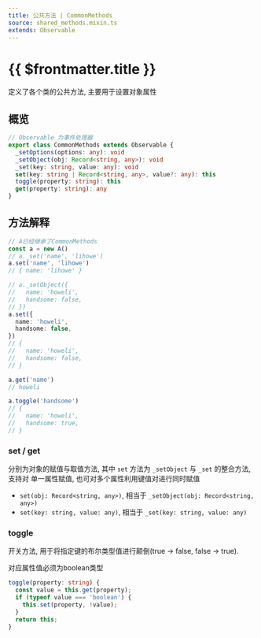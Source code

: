 ```yaml
---
title: 公共方法 | CommonMethods
source: shared_methods.mixin.ts
extends: Observable
---
```


# {{ $frontmatter.title }}

定义了各个类的公共方法, 主要用于设置对象属性

## 概览

```ts
// Observable 为事件处理器
export class CommonMethods extends Observable {
  _setOptions(options: any): void
  _setObject(obj: Record<string, any>): void
  _set(key: string, value: any): void
  set(key: string | Record<string, any>, value?: any): this
  toggle(property: string): this
  get(property: string): any
}

```

## 方法解释

```ts
// A已经继承了CommonMethods
const a = new A()
// a._set('name', 'lihowe')
a.set('name', 'lihowe')
// { name: 'lihowe' }

// a._setObject({
//   name: 'howeli',
//   handsome: false,
// })
a.set({
  name: 'howeli',
  handsome: false,
})
// {
//   name: 'howeli',
//   handsome: false,
// }

a.get('name')
// howeli

a.toggle('handsome')
// {
//   name: 'howeli',
//   handsome: true,
// }

```

<script lang="ts" setup>
import { fabric } from 'fabric'

// class A extends fabric.CommonMethods {
//   constructor() {}
// }

// const a = new A()

// a.set('name', 'lihowe')
console.log(fabric.CommonMethods)
</script>

### set / get

分别为对象的赋值与取值方法, 其中 `set` 方法为 `_setObject` 与 `_set` 的整合方法, 支持对
单一属性赋值, 也可对多个属性利用键值对进行同时赋值

+ `set(obj: Record<string, any>)`, 相当于 `_setObject(obj: Record<string, any>)`
+ `set(key: string, value: any)`, 相当于 `_set(key: string, value: any)`


### toggle

开关方法, 用于将指定键的布尔类型值进行颠倒(true -> false, false -> true).

对应属性值必须为boolean类型

```ts {3-5}
toggle(property: string) {
  const value = this.get(property);
  if (typeof value === 'boolean') {
    this.set(property, !value);
  }
  return this;
}
```
